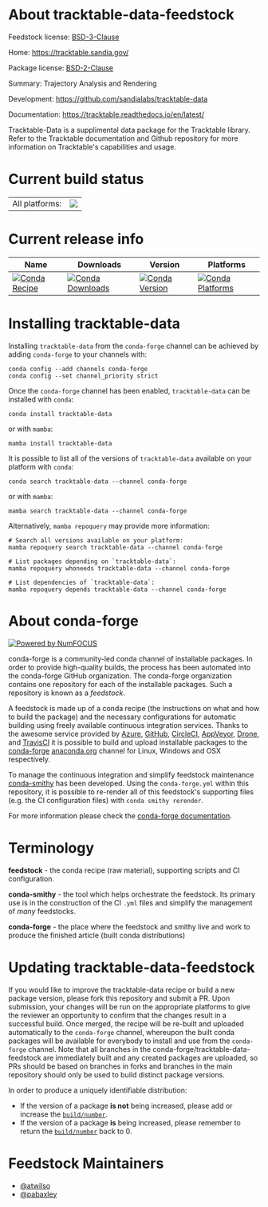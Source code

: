 About tracktable-data-feedstock
===============================

Feedstock license: [BSD-3-Clause](https://github.com/conda-forge/tracktable-data-feedstock/blob/main/LICENSE.txt)

Home: https://tracktable.sandia.gov/

Package license: [BSD-2-Clause](https://opensource.org/licenses/BSD-2-Clause)

Summary: Trajectory Analysis and Rendering

Development: https://github.com/sandialabs/tracktable-data

Documentation: https://tracktable.readthedocs.io/en/latest/

Tracktable-Data is a supplimental data package for the Tracktable library. Refer to the Tracktable documentation and Github repository for more information on Tracktable's capabilities and usage.


Current build status
====================


<table><tr><td>All platforms:</td>
    <td>
      <a href="https://dev.azure.com/conda-forge/feedstock-builds/_build/latest?definitionId=15147&branchName=main">
        <img src="https://dev.azure.com/conda-forge/feedstock-builds/_apis/build/status/tracktable-data-feedstock?branchName=main">
      </a>
    </td>
  </tr>
</table>

Current release info
====================

| Name | Downloads | Version | Platforms |
| --- | --- | --- | --- |
| [![Conda Recipe](https://img.shields.io/badge/recipe-tracktable--data-green.svg)](https://anaconda.org/conda-forge/tracktable-data) | [![Conda Downloads](https://img.shields.io/conda/dn/conda-forge/tracktable-data.svg)](https://anaconda.org/conda-forge/tracktable-data) | [![Conda Version](https://img.shields.io/conda/vn/conda-forge/tracktable-data.svg)](https://anaconda.org/conda-forge/tracktable-data) | [![Conda Platforms](https://img.shields.io/conda/pn/conda-forge/tracktable-data.svg)](https://anaconda.org/conda-forge/tracktable-data) |

Installing tracktable-data
==========================

Installing `tracktable-data` from the `conda-forge` channel can be achieved by adding `conda-forge` to your channels with:

```
conda config --add channels conda-forge
conda config --set channel_priority strict
```

Once the `conda-forge` channel has been enabled, `tracktable-data` can be installed with `conda`:

```
conda install tracktable-data
```

or with `mamba`:

```
mamba install tracktable-data
```

It is possible to list all of the versions of `tracktable-data` available on your platform with `conda`:

```
conda search tracktable-data --channel conda-forge
```

or with `mamba`:

```
mamba search tracktable-data --channel conda-forge
```

Alternatively, `mamba repoquery` may provide more information:

```
# Search all versions available on your platform:
mamba repoquery search tracktable-data --channel conda-forge

# List packages depending on `tracktable-data`:
mamba repoquery whoneeds tracktable-data --channel conda-forge

# List dependencies of `tracktable-data`:
mamba repoquery depends tracktable-data --channel conda-forge
```


About conda-forge
=================

[![Powered by
NumFOCUS](https://img.shields.io/badge/powered%20by-NumFOCUS-orange.svg?style=flat&colorA=E1523D&colorB=007D8A)](https://numfocus.org)

conda-forge is a community-led conda channel of installable packages.
In order to provide high-quality builds, the process has been automated into the
conda-forge GitHub organization. The conda-forge organization contains one repository
for each of the installable packages. Such a repository is known as a *feedstock*.

A feedstock is made up of a conda recipe (the instructions on what and how to build
the package) and the necessary configurations for automatic building using freely
available continuous integration services. Thanks to the awesome service provided by
[Azure](https://azure.microsoft.com/en-us/services/devops/), [GitHub](https://github.com/),
[CircleCI](https://circleci.com/), [AppVeyor](https://www.appveyor.com/),
[Drone](https://cloud.drone.io/welcome), and [TravisCI](https://travis-ci.com/)
it is possible to build and upload installable packages to the
[conda-forge](https://anaconda.org/conda-forge) [anaconda.org](https://anaconda.org/)
channel for Linux, Windows and OSX respectively.

To manage the continuous integration and simplify feedstock maintenance
[conda-smithy](https://github.com/conda-forge/conda-smithy) has been developed.
Using the ``conda-forge.yml`` within this repository, it is possible to re-render all of
this feedstock's supporting files (e.g. the CI configuration files) with ``conda smithy rerender``.

For more information please check the [conda-forge documentation](https://conda-forge.org/docs/).

Terminology
===========

**feedstock** - the conda recipe (raw material), supporting scripts and CI configuration.

**conda-smithy** - the tool which helps orchestrate the feedstock.
                   Its primary use is in the construction of the CI ``.yml`` files
                   and simplify the management of *many* feedstocks.

**conda-forge** - the place where the feedstock and smithy live and work to
                  produce the finished article (built conda distributions)


Updating tracktable-data-feedstock
==================================

If you would like to improve the tracktable-data recipe or build a new
package version, please fork this repository and submit a PR. Upon submission,
your changes will be run on the appropriate platforms to give the reviewer an
opportunity to confirm that the changes result in a successful build. Once
merged, the recipe will be re-built and uploaded automatically to the
`conda-forge` channel, whereupon the built conda packages will be available for
everybody to install and use from the `conda-forge` channel.
Note that all branches in the conda-forge/tracktable-data-feedstock are
immediately built and any created packages are uploaded, so PRs should be based
on branches in forks and branches in the main repository should only be used to
build distinct package versions.

In order to produce a uniquely identifiable distribution:
 * If the version of a package **is not** being increased, please add or increase
   the [``build/number``](https://docs.conda.io/projects/conda-build/en/latest/resources/define-metadata.html#build-number-and-string).
 * If the version of a package **is** being increased, please remember to return
   the [``build/number``](https://docs.conda.io/projects/conda-build/en/latest/resources/define-metadata.html#build-number-and-string)
   back to 0.

Feedstock Maintainers
=====================

* [@atwilso](https://github.com/atwilso/)
* [@pabaxley](https://github.com/pabaxley/)

